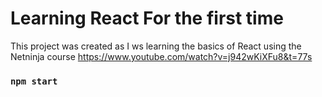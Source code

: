 # Learning React For the first time

This project was  created as I ws learning the basics of React using the Netninja course
https://www.youtube.com/watch?v=j942wKiXFu8&t=77s


### `npm start`

